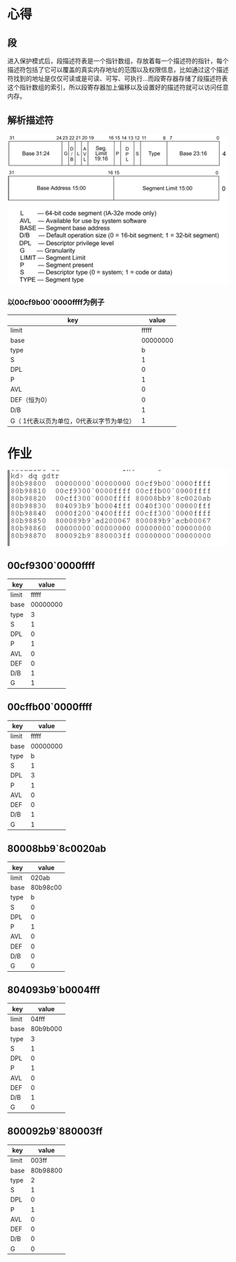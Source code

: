 
# 心得
## 段
进入保护模式后，段描述符表是一个指针数组，存放着每一个描述符的指针，每个描述符包括了它可以覆盖的真实内存地址的范围以及权限信息，比如通过这个描述符找到的地址是仅仅可读或是可读、可写、可执行...而段寄存器存储了段描述符表这个指针数组的索引，所以段寄存器加上偏移以及设置好的描述符就可以访问任意内存。
## 解析描述符
![alt text](image-1.png)
### 以00cf9b00`0000ffff为例子
|  key   | value  |
|  ----  | ----  |
|limit| fffff |
|base| 00000000 |
|type| b |
|S| 1 |
|DPL| 0 |
|P| 1 |
|AVL| 0 |
|DEF（恒为0）| 0 |
|D/B| 1 |
|G（ 1代表以页为单位，0代表以字节为单位）| 1 |

# 作业
![alt text](image.png)
## 00cf9300`0000ffff
|  key   | value  |
|  ----  | ----  |
|limit| fffff |
|base| 00000000 |
|type| 3 |
|S| 1 |
|DPL| 0 |
|P| 1 |
|AVL| 0 |
|DEF| 0 |
|D/B| 1 |
|G| 1 |

## 00cffb00`0000ffff
|  key   | value  |
|  ----  | ----  |
|limit| fffff |
|base| 00000000 |
|type| b |
|S| 1 |
|DPL| 3 |
|P| 1 |
|AVL| 0 |
|DEF| 0 |
|D/B| 1 |
|G| 1 |
## 80008bb9`8c0020ab
|  key   | value  |
|  ----  | ----  |
|limit| 020ab |
|base| 80b98c00 |
|type| b |
|S| 0 |
|DPL| 0 |
|P| 1 |
|AVL| 0 |
|DEF| 0 |
|D/B| 0 |
|G| 0 |

## 804093b9`b0004fff
|  key   | value  |
|  ----  | ----  |
|limit| 04fff |
|base| 80b9b000 |
|type| 3 |
|S| 1 |
|DPL| 0 |
|P| 1 |
|AVL| 0 |
|DEF| 0 |
|D/B| 1 |
|G| 0 |

## 800092b9`880003ff
|  key   | value  |
|  ----  | ----  |
|limit| 003ff |
|base| 80b98800 |
|type| 2 |
|S| 1 |
|DPL| 0 |
|P| 1 |
|AVL| 0 |
|DEF| 0 |
|D/B| 0 |
|G| 0 |
